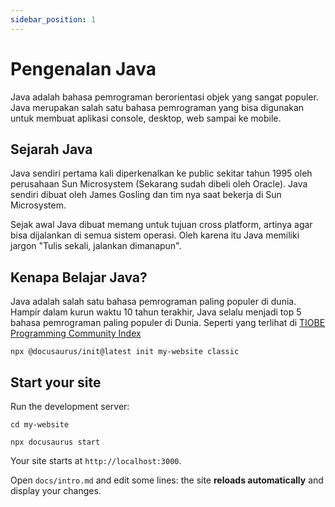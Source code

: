 ```yaml
---
sidebar_position: 1
---
```


# Pengenalan Java

Java adalah bahasa pemrograman berorientasi objek yang sangat populer. Java merupakan salah satu bahasa pemrograman yang bisa digunakan untuk membuat aplikasi console, desktop, web sampai ke mobile.

## Sejarah Java

Java sendiri pertama kali diperkenalkan ke public sekitar tahun 1995 oleh perusahaan Sun Microsystem (Sekarang sudah dibeli oleh Oracle). Java sendiri dibuat oleh James Gosling dan tim nya saat bekerja di Sun Microsystem.

Sejak awal Java dibuat memang untuk tujuan cross platform, artinya agar bisa dijalankan di semua sistem operasi. Oleh karena itu Java memiliki jargon "Tulis sekali, jalankan dimanapun".

## Kenapa Belajar Java?

Java adalah salah satu bahasa pemrograman paling populer di dunia. Hampir dalam kurun waktu 10 tahun terakhir, Java selalu menjadi top 5 bahasa pemrograman paling populer di Dunia. Seperti yang terlihat di [TIOBE Programming Community Index](https://www.tiobe.com/tiobe-index/)

```shell
npx @docusaurus/init@latest init my-website classic
```

## Start your site

Run the development server:

```shell
cd my-website

npx docusaurus start
```

Your site starts at `http://localhost:3000`.

Open `docs/intro.md` and edit some lines: the site **reloads automatically** and display your changes.
